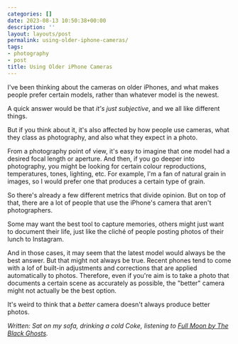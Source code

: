 ```yaml
---
categories: []
date: 2023-08-13 10:50:38+00:00
description: ''
layout: layouts/post
permalink: using-older-iphone-cameras/
tags:
- photography
- post
title: Using Older iPhone Cameras
---
```


I've been thinking about the cameras on older iPhones, and what makes people
prefer certain models, rather than whatever model is the newest.

A quick answer would be that *it's just subjective*, and we all like different
things.

But if you think about it, it's also affected by how people use cameras, what
they class as photography, and also what they expect in a photo.

From a photography point of view, it's easy to imagine that one model had
a desired focal length or aperture. And then, if you go deeper into
photography, you might be looking for certain colour reproductions,
temperatures, tones, lighting, etc. For example, I'm a fan of natural grain in
images, so I would prefer one that produces a certain type of grain.

So there's already a few different metrics that divide opinion. But on top of
that, there are a lot of people that use the iPhone's camera that aren't
photographers.

Some may want the best tool to capture memories, others might just want to
document their life, just like the cliché of people posting photos of their
lunch to Instagram.

And in those cases, it may seem that the latest model would always be the best
answer. But that might not always be true. Recent phones tend to come with
a lof of built-in adjustments and corrections that are applied automatically to
photos. Therefore, even if you're aim is to take a photo that documents
a certain scene as accurately as possible, the "better" camera might not
actually be the best option.

It's weird to think that a *better* camera doesn't always produce better photos.

*Written: Sat on my sofa, drinking a cold Coke, listening to [Full Moon by The
Black Ghosts](https://www.youtube.com/watch?v=-bBVdpeeUBM).*